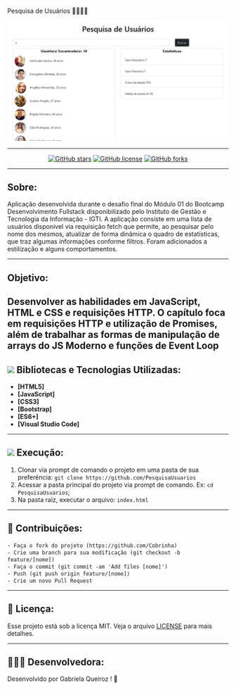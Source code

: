 Pesquisa de Usuários 🧍‍♂️🧍‍♀️

<p align="center">
   <img src="image/logo.png" alt="PesquisaUsuarios"/>
</p>

---
<div align="center">

[![GitHub stars](https://img.shields.io/github/stars/gabiqrm/PesquisaUsuarios)](https://github.com/gabiqrm/PesquisaUsuarios)<space> <space>[![GitHub license](https://img.shields.io/github/license/gabiqrm/PesquisaUsuarios)](https://github.com/gabiqrm/PesquisaUsuarios/blob/master/LICENSE)<space> <space>[![GitHub forks](https://img.shields.io/github/forks/gabiqrm/PesquisaUsuarios)](https://github.com/gabiqrm/PesquisaUsuarios/)

</div>

---
## Sobre: 
Aplicação desenvolvida durante o desafio final do Módulo 01 do Bootcamp Desenvolvimento Fullstack disponibilizado pelo Instituto de Gestão e Tecnologia da Informação - IGTI. 
A aplicação consiste em uma lista de usuários disponível via requisição fetch que permite, ao pesquisar pelo nome dos mesmos, atualizar de forma dinâmica o quadro de estatísticas, que traz algumas informações conforme filtros.
Foram adicionados a estilização e alguns comportamentos.

---
## Objetivo:
Desenvolver as habilidades em JavaScript, HTML e CSS e requisições HTTP.
O capítulo foca em requisições HTTP e utilização de Promises, além de trabalhar as formas de manipulação de arrays do JS Moderno e funções de Event Loop
---
## ![](https://img.icons8.com/ios-filled/20/000000/hammer.png) Bibliotecas e Tecnologias Utilizadas:    

- **[HTML5]**
- **[JavaScript]**
- **[CSS3]**
- **[Bootstrap]** 
- **[ES6+]**
- **[Visual Studio Code]**

---
## ![](https://img.icons8.com/metro/20/000000/run-command.png) Execução:

1. Clonar via prompt de comando o projeto em uma pasta de sua preferência: `git clone https://github.com/PesquisaUsuarios`
2. Acessar a pasta principal do projeto via prompt de comando. Ex: `cd PesquisaUsuarios`;
3. Na pasta raiz, executar o arquivo: `index.html`

---
## 🔗 Contribuições:
```
- Faça o fork do projeto (https://github.com/Cobrinha)
- Crie uma branch para sua modificação (git checkout -b feature/[nome])
- Faça o commit (git commit -am 'Add files [nome]')
- Push (git push origin feature/[nome])
- Crie um novo Pull Request
```
---
## 🔐 Licença:
Esse projeto está sob a licença MIT. Veja o arquivo [LICENSE](LICENSE) para mais detalhes.

---

## 👩🏻‍💻 Desenvolvedora:

Desenvolvido por Gabriela Queiroz ! 💜